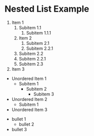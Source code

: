 # Nested List Example

1. Item 1
   1. Subitem 1.1
      1. Subitem 1.1.1
   2. Item 2
      1. Subitem 2.1
      1. Subitem 2.2.1
   2. Subitem 2.2
   1. Subitem 2.2.1
   3. Subitem 2.3
3. Item 3
* Unordered Item 1
    * Subitem 1
        * Subitem 2
            * Subitem 3
 * Unordered Item 2
    * Subitem 1
 * Unordered Item 3

- bullet 1
  - bullet 2
 - bullet 3
